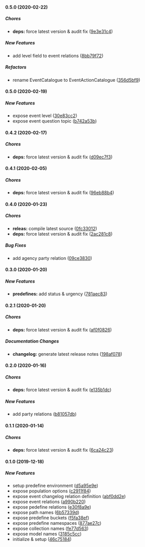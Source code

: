 #### 0.5.0 (2020-02-22)

##### Chores

* **deps:**  force latest version & audit fix ([9e3e31c4](https://github.com/CodeTanzania/ewea-internals/commit/9e3e31c4d14a3172c70a577086d183a1e179e612))

##### New Features

*  add level field to event relations ([8bb79f72](https://github.com/CodeTanzania/ewea-internals/commit/8bb79f721987164652fb6ba7d80b28b5eb64327b))

##### Refactors

*  rename EventCatalogue to EventActionCatalogue ([356d5bf9](https://github.com/CodeTanzania/ewea-internals/commit/356d5bf908a9365e61645b4810a1b4404aeed997))

#### 0.5.0 (2020-02-19)

##### New Features

*  expose event level ([30e83cc2](https://github.com/CodeTanzania/ewea-internals/commit/30e83cc2a351d5dabf39e0e904b01c00d28800bf))
*  expose event question topic ([b742a53b](https://github.com/CodeTanzania/ewea-internals/commit/b742a53bae65b553e017e1360f8b2252db33210a))

#### 0.4.2 (2020-02-17)

##### Chores

* **deps:**  force latest version & audit fix ([d09ec7f3](https://github.com/CodeTanzania/ewea-internals/commit/d09ec7f30c16d923e9e18204923ce43964b78321))

#### 0.4.1 (2020-02-05)

##### Chores

* **deps:**  force latest version & audit fix ([96eb88b4](https://github.com/CodeTanzania/ewea-internals/commit/96eb88b4faa5add2f9d13e54267621cd16275428))

#### 0.4.0 (2020-01-23)

##### Chores

* **releas:**  compile latest source ([0fc33012](https://github.com/CodeTanzania/ewea-internals/commit/0fc33012a9085c3c7c6af801782b3ece330cffd6))
* **deps:**  force latest version & audit fix ([2ac281c8](https://github.com/CodeTanzania/ewea-internals/commit/2ac281c8a59dbdf3d83dab4052bc64f8361a9bff))

##### Bug Fixes

*  add agency party relation ([09ce3830](https://github.com/CodeTanzania/ewea-internals/commit/09ce38304480934fa68da5dd44cbd7931f82ccd7))

#### 0.3.0 (2020-01-20)

##### New Features

* **predefines:**  add status & urgency ([781aec83](https://github.com/CodeTanzania/ewea-internals/commit/781aec830d0d73f1b34307ecf5cc631b130335f5))

#### 0.2.1 (2020-01-20)

##### Chores

* **deps:**  force latest version & audit fix ([af0f0826](https://github.com/CodeTanzania/ewea-internals/commit/af0f0826df7b0ef87d1d29258fbdd9a838d66542))

##### Documentation Changes

* **changelog:**  generate latest release notes ([198af078](https://github.com/CodeTanzania/ewea-internals/commit/198af078b6224897d94ce57186b64573fa151dc3))

#### 0.2.0 (2020-01-16)

##### Chores

* **deps:**  force latest version & audit fix ([e135b1dc](https://github.com/CodeTanzania/ewea-internals/commit/e135b1dcb475898ce84b220897165b01b7f1385c))

##### New Features

*  add party relations ([b81057db](https://github.com/CodeTanzania/ewea-internals/commit/b81057dbeaad9fe45bdfa9abf27b85e0b34d689e))

#### 0.1.1 (2020-01-14)

##### Chores

* **deps:**  force latest version & audit fix ([6ca24c23](https://github.com/CodeTanzania/ewea-internals/commit/6ca24c234b946d927f536866525c4c31d1e55c6a))

#### 0.1.0 (2019-12-18)

##### New Features

*  setup predefine environment ([d5a95e9e](https://github.com/CodeTanzania/ewea-internals/commit/d5a95e9e9764a6d38547a5e6399ebdfa9f666c77))
*  expose population options ([c2911f84](https://github.com/CodeTanzania/ewea-internals/commit/c2911f84d8bf85bbf8c058258483c2cd6f51e35a))
*  expose event changelog relation definition ([abf0dd2e](https://github.com/CodeTanzania/ewea-internals/commit/abf0dd2ed86a0418a461c85d4b4a7245027cfb34))
*  expose event relations ([a990b220](https://github.com/CodeTanzania/ewea-internals/commit/a990b220159bfcee3ee7a93b4a70ce7cad90a286))
*  expose pedefine relations ([e30f8a9e](https://github.com/CodeTanzania/ewea-internals/commit/e30f8a9e5913dbde12fae3d2a32ee056c7335d28))
*  expose path names ([6b57339d](https://github.com/CodeTanzania/ewea-internals/commit/6b57339d62ccca8af4db1954d3e7a80cd2270d8d))
*  expose predefine buckets ([f5fa38ef](https://github.com/CodeTanzania/ewea-internals/commit/f5fa38efec01761fd78d096cf6d1cb847c4741cb))
*  expose predefine namespaces ([877ae27c](https://github.com/CodeTanzania/ewea-internals/commit/877ae27c0875fb42d84b3c14388983556bc04f58))
*  expose collection names ([fe77d563](https://github.com/CodeTanzania/ewea-internals/commit/fe77d563a0bf6f92af7a563ee76b6cd51cf5a7b7))
*  expose model names ([3185c5cc](https://github.com/CodeTanzania/ewea-internals/commit/3185c5cc1abbe892699c91e303a4b1fa3ab684dc))
*  initialize & setup ([46c75184](https://github.com/CodeTanzania/ewea-internals/commit/46c75184a2c6069b656f446d59a61a5436cf022f))

